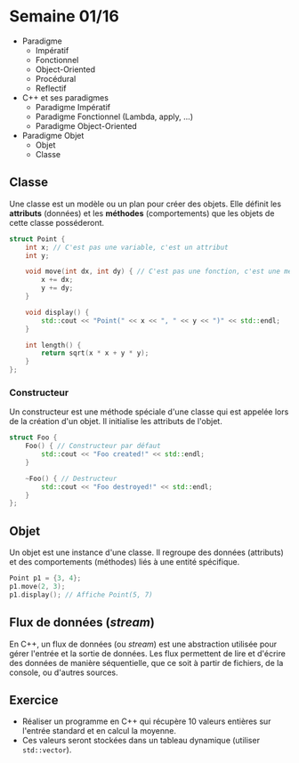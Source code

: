 # Semaine 01/16

- Paradigme
  - Impératif
  - Fonctionnel
  - Object-Oriented
  - Procédural
  - Reflectif 
- C++ et ses paradigmes
  - Paradigme Impératif
  - Paradigme Fonctionnel (Lambda, apply, ...)
  - Paradigme Object-Oriented
- Paradigme Objet
  - Objet
  - Classe 

## Classe

Une classe est un modèle ou un plan pour créer des objets. Elle définit les **attributs** (données) et les **méthodes** (comportements) que les objets de cette classe posséderont.

```cpp
struct Point {
    int x; // C'est pas une variable, c'est un attribut
    int y;

    void move(int dx, int dy) { // C'est pas une fonction, c'est une méthode
        x += dx;
        y += dy;
    }

    void display() {
        std::cout << "Point(" << x << ", " << y << ")" << std::endl;
    }

    int length() {
        return sqrt(x * x + y * y);
    }
};
```

### Constructeur 

Un constructeur est une méthode spéciale d'une classe qui est appelée lors de la création d'un objet. Il initialise les attributs de l'objet.

```cpp
struct Foo {
    Foo() { // Constructeur par défaut
        std::cout << "Foo created!" << std::endl;    
    }

    ~Foo() { // Destructeur
        std::cout << "Foo destroyed!" << std::endl;    
    }
};
```

## Objet

Un objet est une instance d'une classe. Il regroupe des données (attributs) et des comportements (méthodes) liés à une entité spécifique.

```cpp
Point p1 = {3, 4};
p1.move(2, 3);
p1.display(); // Affiche Point(5, 7)
```

## Flux de données (*stream*)

En C++, un flux de données (ou *stream*) est une abstraction utilisée pour gérer l'entrée et la sortie de données. Les flux permettent de lire et d'écrire des données de manière séquentielle, que ce soit à partir de fichiers, de la console, ou d'autres sources.

## Exercice 

- Réaliser un programme en C++ qui récupère 10 valeurs entières sur l'entrée standard et en calcul la moyenne.
- Ces valeurs seront stockées dans un tableau dynamique (utiliser `std::vector`).